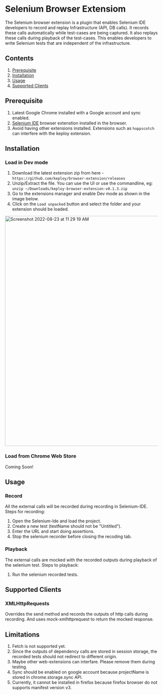 # Selenium Browser Extensiom
The Selenium browser extension is a plugin that enables Selenium IDE developers to record and replay Infrastructure (API, DB calls). It records these calls automatically while test-cases are being captured. It also replays these calls during playback of the test-cases. This enables developers to write Selenium tests that are independent of the infrastructure.

## Contents
1. [Prerequisite](#prerequisite)
2. [Installation](#installation)
3. [Usage](#usage)
4. [Supported Clients](#supported-clients)

## Prerequisite
1. Latest Google Chrome installed with a Google account and sync enabled.  
3. [Selenium IDE](https://www.selenium.dev/selenium-ide/) browser extenstion installed in the browser. 
4. Avoid having other extensions installed. Extensions such as `hoppscotch` can interfere with the keploy extension.

## Installation
### Load in Dev mode
1. Download the latest extension zip from here - `https://github.com/keploy/browser-extension/releases`
2. Unzip/Extract the file. You can use the UI or use the commandline, eg: `unzip ~/Downloads/keploy-browser-extension-v0.1.3.zip` 
3. Go to the extensions manager and enable Dev mode as shown in the image below.  
4. Click on the `Load unpacked` button and select the folder and your extension should be loaded.
<img width="757" alt="Screenshot 2022-08-23 at 11 29 19 AM" src="https://user-images.githubusercontent.com/12831254/186081488-c60e6a61-8527-47cc-9039-ac2266290b7a.png">

### Load from Chrome Web Store
Coming Soon!



## Usage
### Record
All the external calls will be recorded during recording in Selenium-IDE. Steps for recording:
1. Open the Selenium-Ide and load the project.
2. Create a new test (testName should not be "Untitled").
3. Enter the URL and start doing assertions.
4. Stop the selenium recorder before closing the recoding tab.

### Playback
The external calls are mocked with the recorded outputs during playback of the selenium test. Steps to playback:
1. Run the selenium recorded tests.

## Supported Clients
### XMLHttpRequests 
Overrides the send method and records the outputs of http calls during recording. And uses mock-xmlhttprequest 
to return the mocked response.

## Limitations
1. Fetch is not supported yet. 
2. Since the outputs of dependency calls are stored in session storage, the recorded tests should not redirect to different origin.
3. Maybe other web-extensions can interfare. Please remove them during testing.
4. Sync should be enabled on google account because projectName is stored in chrome.storage.sync API.
5. Currently, it cannot be installed in firefox because firefox browser do not supports manifest version v3.
